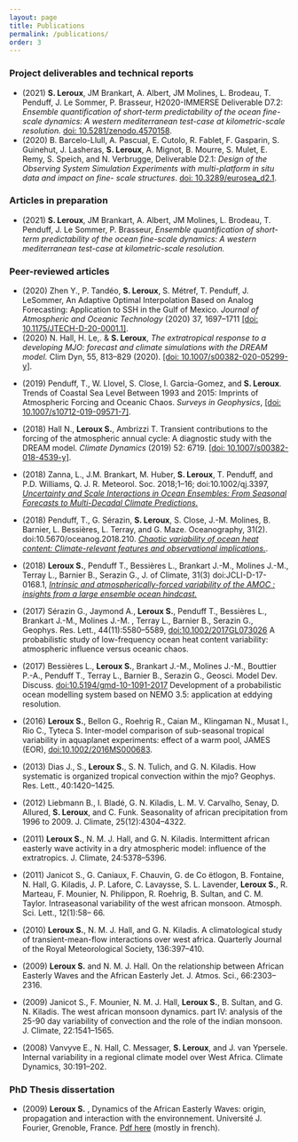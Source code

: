 ```yaml
---
layout: page
title: Publications
permalink: /publications/
order: 3
---
```



### Project deliverables and technical reports

- (2021)  **S. Leroux**, JM Brankart, A. Albert, JM Molines, L. Brodeau, T. Penduff, J. Le Sommer, P. Brasseur, H2020-IMMERSE Deliverable D7.2: *Ensemble quantification of short-term predictability of the ocean fine-scale dynamics: A western mediterranean test-case at kilometric-scale resolution.* [doi: 10.5281/zenodo.4570158](https://www.doi.org/10.5281/zenodo.4570158).
- (2020) B. Barcelo-Llull, A. Pascual,  E. Cutolo, R. Fablet, F. Gasparin, S. Guinehut,  J. Lasheras, **S.  Leroux**, A. Mignot, B. Mourre, S.  Mulet, E. Remy, S. Speich,  and N. Verbrugge, Deliverable D2.1: *Design of the Observing System Simulation Experiments with multi-platform in situ data and impact on fine- scale structures*. [doi: 10.3289/eurosea\_d2.1](https://doi.org/10.3289/eurosea_d2.1).


### Articles in preparation
  - (2021)  **S. Leroux**, JM Brankart, A. Albert, JM Molines, L. Brodeau, T. Penduff, J. Le Sommer, P. Brasseur, *Ensemble quantification of short-term predictability of the ocean fine-scale dynamics: A western mediterranean test-case at kilometric-scale resolution.*

### Peer-reviewed articles

* (2020) Zhen Y., P. Tandéo, **S. Leroux**, S. Métref, T. Penduff, J. LeSommer,  An Adaptive Optimal Interpolation Based on Analog Forecasting: Application to SSH in the Gulf of Mexico.  _Journal of Atmospheric and Oceanic Technology_ (2020) 37, 1697–1711 [[doi: 10.1175/JTECH-D-20-0001.1]](https://doi.org/10.1175/JTECH-D-20-0001.1).
* (2020) N. Hall,  H. Le,. & **S. Leroux**,  *The extratropical response to a developing MJO: forecast and climate simulations with the DREAM model.* Clim Dyn, 55, 813–829 (2020). [[doi: 10.1007/s00382-020-05299-y]](https://doi.org/10.1007/s00382-020-05299-y).

 - (2019) Penduff, T., W. Llovel, S. Close, I. Garcia-Gomez, and **S. Leroux**. Trends of Coastal Sea Level Between 1993 and 2015: Imprints of Atmospheric Forcing and Oceanic Chaos. _Surveys in Geophysics_, [[doi: 10.1007/s10712-019-09571-7]](https://doi.org/10.1007/s10712-019-09571-7).  

 - (2018) Hall N., **Leroux S.**, Ambrizzi T. Transient contributions to the forcing of the atmospheric annual cycle: A diagnostic study with the DREAM model. _Climate Dynamics_ (2019) 52: 6719. [[doi: 10.1007/s00382-018-4539-y]](https://doi.org/10.1007/s00382-018-4539-y).

 - (2018) Zanna, L., J.M. Brankart, M. Huber, **S. Leroux**, T. Penduff, and P.D. Williams,  Q. J. R. Meteorol. Soc. 2018;1–16; doi:10.1002/qj.3397, [*Uncertainty and Scale Interactions in Ocean Ensembles: From Seasonal Forecasts to Multi-Decadal Climate Predictions.*](http://dx.doi.org/10.1002/qj.3397)
  
 - (2018) Penduff, T., G. Sérazin, **S. Leroux**, S. Close, J.-M. Molines, B. Barnier, L. Bessières, L. Terray, and G. Maze. Oceanography, 31(2). doi:10.5670/oceanog.2018.210. [*Chaotic variability of ocean heat content: Climate-relevant features and observational implications.*](https://doi.org/10.5670/oceanog.2018.210).

 - (2018) **Leroux S.**, Penduff T., Bessières L.,  Brankart J.-M., Molines J.-M., Terray L., Barnier B., Serazin G., J. of Climate, 31(3) doi:JCLI-D-17-0168.1,  [*Intrinsic and atmospherically-forced variability of the AMOC : insights from a large ensemble ocean hindcast.*](http://dx.doi.org/10.1175/JCLI-D-17-0168.1)
  
- (2017) Sérazin G., Jaymond A., **Leroux S.**, Penduff T., Bessières L.,  Brankart J.-M., Molines J.-M. , Terray L., Barnier B., Serazin G., Geophys. Res. Lett., 44(11):5580–5589, [doi:10.1002/2017GL073026](http://dx.doi.org/10.1002/2017GL073026) A probabilistic study of low-frequency ocean heat content variability: atmospheric influence versus oceanic chaos.

- (2017) Bessières L.,  **Leroux S.**, Brankart J.-M., Molines J.-M., Bouttier P.-A., Penduff T., Terray L., Barnier B., Serazin G., Geosci. Model Dev. Discuss. [doi:10.5194/gmd-10-1091-2017](https://www.geosci-model-dev.net/10/1091/2017/gmd-10-1091-2017.pdf) Development of a probabilistic ocean modelling system based on NEMO 3.5: application at eddying resolution.

- (2016) **Leroux S.**, Bellon G., Roehrig R., Caian M., Klingaman N., Musat I., Rio C.,  Tyteca S. Inter-model comparison of sub-seasonal tropical variability in aquaplanet experiments: effect of a warm pool, JAMES (EOR), [doi:10.1002/2016MS000683](http://onlinelibrary.wiley.com/doi/10.1002/2016MS000683/abstract).
- (2013) Dias J., S., **Leroux S.**, S. N. Tulich, and G. N. Kiladis. How systematic is organized tropical convection within the mjo? Geophys. Res. Lett., 40:1420–1425.
- (2012) Liebmann B., I. Bladé, G. N. Kiladis, L. M. V. Carvalho, Senay, D. Allured, **S. Leroux**, and C. Funk. Seasonality of african precipitation from 1996 to 2009. J. Climate, 25(12):4304–4322.
- (2011) **Leroux S.**, N. M. J. Hall, and G. N. Kiladis. Intermittent african easterly wave activity in a dry atmospheric model: influence of the extratropics. J. Climate, 24:5378–5396.
- (2011) Janicot S., G. Caniaux, F. Chauvin, G. de Co ̈etlogon, B. Fontaine, N. Hall, G. Kiladis, J. P. Lafore, C. Lavaysse, S. L. Lavender, **Leroux S.**, R. Marteau, F. Mounier, N. Philippon, R. Roehrig, B. Sultan, and C. M. Taylor. Intraseasonal variability of the west african monsoon. Atmosph. Sci. Lett., 12(1):58– 66.
- (2010) **Leroux S.**, N. M. J. Hall, and G. N. Kiladis. A climatological study of transient-mean-flow interactions over west africa. Quarterly Journal of the Royal Meteorological Society, 136:397–410.
- (2009) **Leroux S.** and N. M. J. Hall. On the relationship between African Easterly Waves and the African Easterly Jet. J. Atmos. Sci., 66:2303–2316.
- (2009) Janicot S., F. Mounier, N. M. J. Hall, **Leroux S.**, B. Sultan, and G. N. Kiladis. The west african monsoon dynamics. part IV: analysis of the 25-90 day variability of convection and the role of the indian monsoon. J. Climate, 22:1541–1565.
- (2008) Vanvyve E., N. Hall, C. Messager, **S. Leroux**, and J. van Ypersele. Internal variability in a regional climate model over West Africa. Climate Dynamics, 30:191–202.


### PhD Thesis dissertation

- (2009) **Leroux S.** , Dynamics of the African Easterly Waves: origin, propagation and interaction with the environnement.  Université J. Fourier, Grenoble, France. [Pdf here](https://tel.archives-ouvertes.fr/tel-00434322/document)  (mostly in french).
